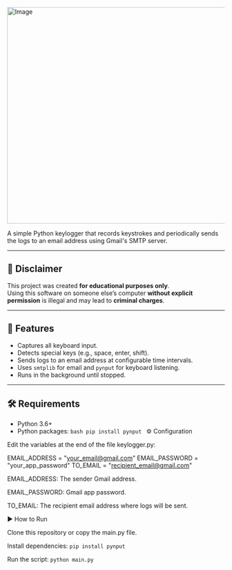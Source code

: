 
<img width="1000" height="500" alt="Image" src="https://github.com/user-attachments/assets/90adca25-668d-4ca7-bed9-81f8eb0afbd9" /> 

A simple Python keylogger that records keystrokes and periodically sends the logs to an email address using Gmail's SMTP server.

---

## 🚨 Disclaimer
This project was created **for educational purposes only**.  
Using this software on someone else’s computer **without explicit permission** is illegal and may lead to **criminal charges**.  

---

## 📌 Features
- Captures all keyboard input.
- Detects special keys (e.g., space, enter, shift).
- Sends logs to an email address at configurable time intervals.
- Uses `smtplib` for email and `pynput` for keyboard listening.
- Runs in the background until stopped.

---

## 🛠️ Requirements
- Python 3.6+
- Python packages:
  ``bash
  pip install pynput
  ``
  ⚙️ Configuration

Edit the variables at the end of the file keylogger.py:

EMAIL_ADDRESS = "your_email@gmail.com"
EMAIL_PASSWORD = "your_app_password"
TO_EMAIL = "recipient_email@gmail.com"


EMAIL_ADDRESS: The sender Gmail address.

EMAIL_PASSWORD: Gmail app password.

TO_EMAIL: The recipient email address where logs will be sent.


▶️ How to Run

Clone this repository or copy the main.py file.

Install dependencies:
``
pip install pynput
``

Run the script:
``
python main.py
``
